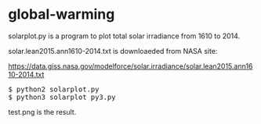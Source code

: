 # global-warming
solarplot.py is a program to plot total solar irradiance from 1610 to 2014.

solar.lean2015.ann1610-2014.txt is downloaeded from NASA site:

https://data.giss.nasa.gov/modelforce/solar.irradiance/solar.lean2015.ann1610-2014.txt

<pre>
$ python2 solarplot.py
$ python3 solarplot_py3.py
</pre>

test.png is the result.
